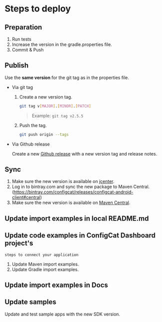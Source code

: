 # Steps to deploy
## Preparation
1. Run tests
3. Increase the version in the gradle.properties file.
4. Commit & Push
## Publish
Use the **same version** for the git tag as in the properties file.
- Via git tag
    1. Create a new version tag.
       ```bash
       git tag v[MAJOR].[MINOR].[PATCH]
       ```
       > Example: `git tag v2.5.5`
    2. Push the tag.
       ```bash
       git push origin --tags
       ```
- Via Github release 

  Create a new [Github release](https://github.com/configcat/android-sdk/releases) with a new version tag and release notes.

## Sync
1. Make sure the new version is available on [jcenter](https://bintray.com/configcat/releases/configcat-android-client).
2. Log in to bintray.com and sync the new package to Maven Central. (https://bintray.com/configcat/releases/configcat-android-client#central)
3. Make sure the new version is available on [Maven Central](https://search.maven.org/artifact/com.configcat/configcat-android-client).

## Update import examples in local README.md

## Update code examples in ConfigCat Dashboard project's 
`steps to connect your application`
1. Update Maven import examples.
2. Update Gradle import examples.

## Update import examples in Docs

## Update samples
Update and test sample apps with the new SDK version.